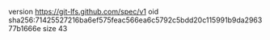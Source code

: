 version https://git-lfs.github.com/spec/v1
oid sha256:71425527216ba6ef575feac566ea6c5792c5bdd20c115991b9da296377b1666e
size 43
